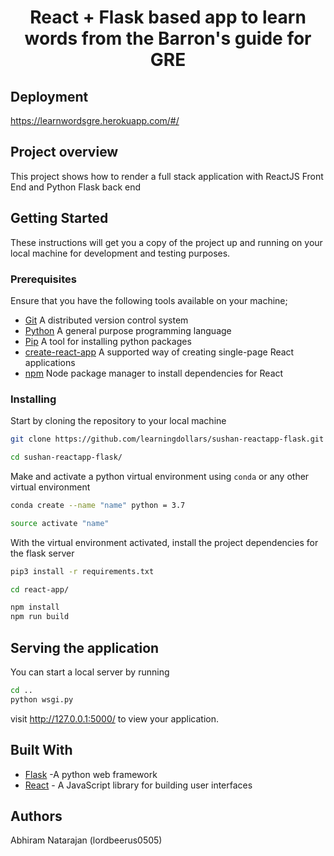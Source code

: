 <h1 align="center">React + Flask based app to learn words from the Barron's guide for GRE</h1>

## Deployment

https://learnwordsgre.herokuapp.com/#/

## Project overview

This project shows how to render a full stack application with ReactJS Front End and Python Flask back end

## Getting Started

These instructions will get you a copy of the project up and running on your local machine for development and testing purposes.

### Prerequisites

Ensure that you have the following tools available on your machine;

- [Git](https://git-scm.com/) A distributed version control system
- [Python](https://www.python.org/) A general purpose programming language
- [Pip](https://pypi.org/project/pip/) A tool for installing python packages
- [create-react-app](https://create-react-app.dev/) A supported way of creating single-page React applications
- [npm]() Node package manager to install dependencies for React

### Installing

Start by cloning the repository to your local machine

```bash
git clone https://github.com/learningdollars/sushan-reactapp-flask.git

cd sushan-reactapp-flask/
```

Make and activate a python virtual environment using `conda` or any other virtual environment

```bash
conda create --name "name" python = 3.7

source activate "name"
```

With the virtual environment activated, install the project dependencies for the flask server

```bash
pip3 install -r requirements.txt
```

```bash
cd react-app/
```

```bash
npm install
npm run build
```

## Serving the application

You can start a local server by running

```bash
cd ..
python wsgi.py

```
visit http://127.0.0.1:5000/ to view your application.

## Built With

- [Flask](http://flask.palletsprojects.com/en/1.1.x/) -A python web framework
- [React](https://reactjs.org/) - A JavaScript library for building user interfaces

## Authors

Abhiram Natarajan (lordbeerus0505)
